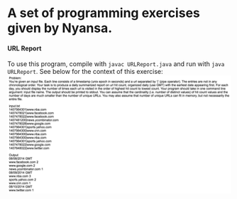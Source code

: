 # A set of programming exercises given by Nyansa.

#### URL Report
To use this program, compile with `javac URLReport.java` and run with `java URLReport`.
See below for the context of this exercise:
![instructions](https://github.com/scdickson/NyansaProgrammingExercise/raw/master/Images/url_report_instructions.png)
